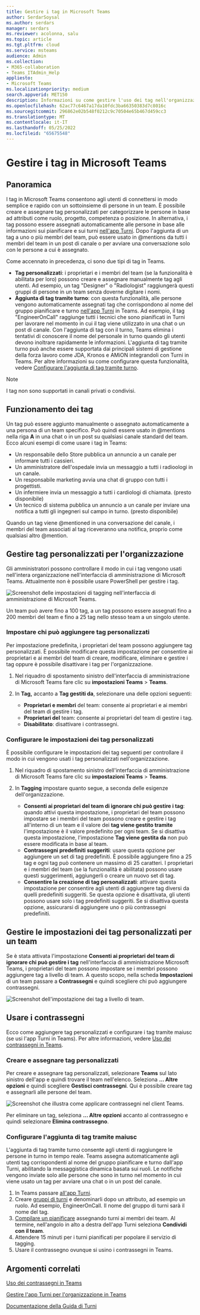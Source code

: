 ```yaml
---
title: Gestire i tag in Microsoft Teams
author: SerdarSoysal
ms.author: serdars
manager: serdars
ms.reviewer: acolonna, salu
ms.topic: article
ms.tgt.pltfrm: cloud
ms.service: msteams
audience: Admin
ms.collection:
- M365-collaboration
- Teams_ITAdmin_Help
appliesto:
- Microsoft Teams
ms.localizationpriority: medium
search.appverid: MET150
description: Informazioni su come gestire l'uso dei tag nell'organizzazione in Microsoft Teams.
ms.openlocfilehash: 62ac77c6467a17da10fdc3ba66350383d7c8016c
ms.sourcegitcommit: 296862e02b548f0212c9c70504e65b467d459cc3
ms.translationtype: MT
ms.contentlocale: it-IT
ms.lasthandoff: 05/25/2022
ms.locfileid: "65675548"
---
```

# <a name="manage-tags-in-microsoft-teams"></a>Gestire i tag in Microsoft Teams

## <a name="overview"></a>Panoramica

I tag in Microsoft Teams consentono agli utenti di connettersi in modo semplice e rapido con un sottoinsieme di persone in un team. È possibile creare e assegnare tag personalizzati per categorizzare le persone in base ad attributi come ruolo, progetto, competenza o posizione. In alternativa, i tag possono essere assegnati automaticamente alle persone in base alle informazioni sui pianificare e sui turni [nell'app Turni](https://support.microsoft.com/office/apps-and-services-cc1fba57-9900-4634-8306-2360a40c665b?#PickTab=Shifts). Dopo l'aggiunta di un tag a uno o più membri del team, può essere usato in @mentions da tutti i membri del team in un post di canale o per avviare una conversazione solo con le persone a cui è assegnato.

Come accennato in precedenza, ci sono due tipi di tag in Teams.

- **Tag personalizzati**: i proprietari e i membri del team (se la funzionalità è abilitata per loro) possono creare e assegnare manualmente tag agli utenti. Ad esempio, un tag "Designer" o "Radiologist" raggiungerà questi gruppi di persone in un team senza doverne digitare i nomi.
- **Aggiunta di tag tramite turno**: con questa funzionalità, alle persone vengono automaticamente assegnati tag che corrispondono al nome del gruppo pianificare e turno [nell'app Turni](https://support.microsoft.com/office/get-started-in-shifts-5f3e30d8-1821-4904-be26-c3cd25a497d6#bkmk_openshiftsappdesktop) in Teams. Ad esempio, il tag "EngineerOnCall" raggiunge tutti i tecnici che sono pianificati in Turni per lavorare nel momento in cui il tag viene utilizzato in una chat o un post di canale. Con l'aggiunta di tag con il turno, Teams elimina i tentativi di conoscere il nome del personale in turno quando gli utenti devono inoltrare rapidamente le informazioni. L'aggiunta di tag tramite turno può anche essere supportata dai principali sistemi di gestione della forza lavoro come JDA, Kronos e AMiON integrandoli con Turni in Teams. Per altre informazioni su come configurare questa funzionalità, vedere [Configurare l'aggiunta di tag tramite turno](#set-up-tagging-by-shift).

> [!NOTE]
> I tag non sono supportati in canali privati o condivisi.

## <a name="how-tags-work"></a>Funzionamento dei tag

Un tag può essere aggiunto manualmente o assegnato automaticamente a una persona di un team specifico. Può quindi essere usato in @mentions nella riga **A** in una chat o in un post su qualsiasi canale standard del team. Ecco alcuni esempi di come usare i tag in Teams:

- Un responsabile dello Store pubblica un annuncio a un canale per informare tutti i cassieri.
- Un amministratore dell'ospedale invia un messaggio a tutti i radioologi in un canale.
- Un responsabile marketing avvia una chat di gruppo con tutti i progettisti.
- Un infermiere invia un messaggio a tutti i cardiologi di chiamata. (presto disponibile)
- Un tecnico di sistema pubblica un annuncio a un canale per inviare una notifica a tutti gli ingegneri sul campo in turno. (presto disponibile)

Quando un tag viene @mentioned in una conversazione del canale, i membri del team associati al tag riceveranno una notifica, proprio come qualsiasi altro @mention.

## <a name="manage-custom-tags-for-your-organization"></a>Gestire tag personalizzati per l'organizzazione

Gli amministratori possono controllare il modo in cui i tag vengono usati nell'intera organizzazione nell'interfaccia di amministrazione di Microsoft Teams. Attualmente non è possibile usare PowerShell per gestire i tag.

![Screenshot delle impostazioni di tagging nell'interfaccia di amministrazione di Microsoft Teams.](media/manage-tags-admin-settings.png)

Un team può avere fino a 100 tag, a un tag possono essere assegnati fino a 200 membri del team e fino a 25 tag nello stesso team a un singolo utente.

### <a name="set-who-can-add-custom-tags"></a>Impostare chi può aggiungere tag personalizzati

Per impostazione predefinita, i proprietari del team possono aggiungere tag personalizzati. È possibile modificare questa impostazione per consentire ai proprietari e ai membri del team di creare, modificare, eliminare e gestire i tag oppure è possibile disattivare i tag per l'organizzazione.

1. Nel riquadro di spostamento sinistro dell'interfaccia di amministrazione di Microsoft Teams fare clic su **impostazioni Teams** >  **Teams**.
2. In **Tag,** accanto a **Tag gestiti da**, selezionare una delle opzioni seguenti:

    - **Proprietari e membri** del team: consente ai proprietari e ai membri del team di gestire i tag.
    - **Proprietari del** team: consente ai proprietari del team di gestire i tag.
    - **Disabilitato**: disattivare i contrassegni.

### <a name="configure-custom-tags-settings"></a>Configurare le impostazioni dei tag personalizzati

È possibile configurare le impostazioni dei tag seguenti per controllare il modo in cui vengono usati i tag personalizzati nell'organizzazione.

1. Nel riquadro di spostamento sinistro dell'interfaccia di amministrazione di Microsoft Teams fare clic su **impostazioni Teams** >  **Teams**.
2. In **Tagging** impostare quanto segue, a seconda delle esigenze dell'organizzazione.

    - **Consenti ai proprietari del team di ignorare chi può gestire i tag**: quando attivi questa impostazione, i proprietari del team possono impostare se i membri del team possono creare e gestire i tag all'interno di un team e il valore dei **tag viene gestito tramite** l'impostazione è il valore predefinito per ogni team. Se si disattiva questa impostazione, l'impostazione **Tag viene gestita da** non può essere modificata in base al team.
    - **Contrassegni predefiniti suggeriti**: usare questa opzione per aggiungere un set di tag predefiniti. È possibile aggiungere fino a 25 tag e ogni tag può contenere un massimo di 25 caratteri. I proprietari e i membri del team (se la funzionalità è abilitata) possono usare questi suggerimenti, aggiungerli o creare un nuovo set di tag.
    - **Consentire la creazione di tag personalizzati**: attivare questa impostazione per consentire agli utenti di aggiungere tag diversi da quelli predefiniti suggeriti. Se questa opzione è disattivata, gli utenti possono usare solo i tag predefiniti suggeriti. Se si disattiva questa opzione, assicurarsi di aggiungere uno o più contrassegni predefiniti.

## <a name="manage-custom-tags-settings-for-a-team"></a>Gestire le impostazioni dei tag personalizzati per un team

Se è stata attivata l'impostazione **Consenti ai proprietari del team di ignorare chi può gestire i tag** nell'interfaccia di amministrazione Microsoft Teams, i proprietari del team possono impostare se i membri possono aggiungere tag a livello di team. A questo scopo, nella scheda **Impostazioni** di un team passare a **Contrassegni** e quindi scegliere chi può aggiungere contrassegni.

![Screenshot dell'impostazione dei tag a livello di team.](media/manage-tags-team-settings.png)

## <a name="use-tags"></a>Usare i contrassegni

Ecco come aggiungere tag personalizzati e configurare i tag tramite maiusc (se usi l'app Turni in Teams). Per altre informazioni, vedere [Uso dei contrassegni in Teams](https://support.office.com/article/using-tags-in-teams-667bd56f-32b8-4118-9a0b-56807c96d91e).

### <a name="create-and-assign-custom-tags"></a>Creare e assegnare tag personalizzati

Per creare e assegnare tag personalizzati, selezionare **Teams** sul lato sinistro dell'app e quindi trovare il team nell'elenco. Seleziona **... Altre opzioni** e quindi scegliere **Gestisci contrassegni**. Qui è possibile creare tag e assegnarli alle persone del team.

![Screenshot che illustra come applicare contrassegni nel client Teams.](media/manage-tags-teams.png)

Per eliminare un tag, seleziona **... Altre opzioni** accanto al contrassegno e quindi selezionare **Elimina contrassegno**.

### <a name="set-up-tagging-by-shift"></a>Configurare l'aggiunta di tag tramite maiusc

L'aggiunta di tag tramite turno consente agli utenti di raggiungere le persone in turno in tempo reale. Teams assegna automaticamente agli utenti tag corrispondenti al nome del gruppo pianificare e turno dall'app Turni, abilitando la messaggistica dinamica basata sui ruoli. Le notifiche vengono inviate solo alle persone che sono in turno nel momento in cui viene usato un tag per avviare una chat o in un post del canale.

1. In Teams passare [all'app Turni](https://support.microsoft.com/office/get-started-in-shifts-5f3e30d8-1821-4904-be26-c3cd25a497d6#bkmk_openshiftsappdesktop).
2. Creare [gruppi di turni](https://support.microsoft.com/office/fill-out-a-schedule-in-shifts-2d58df9b-1c6c-4c84-b0c3-835de7ad13ea#bkmk_organizeshiftsbygroup) e denominarli dopo un attributo, ad esempio un ruolo. Ad esempio, EngineerOnCall. Il nome del gruppo di turni sarà il nome del tag.
3. [Compilare un pianificare](https://support.microsoft.com/office/fill-out-a-schedule-in-shifts-2d58df9b-1c6c-4c84-b0c3-835de7ad13ea) assegnando turni ai membri dei team. Al termine, nell'angolo in alto a destra dell'app Turni seleziona **Condividi con il team**.
4. Attendere 15 minuti per i turni pianificati per popolare il servizio di tagging.
5. Usare il contrassegno ovunque si usino i contrassegni in Teams.

## <a name="related-topics"></a>Argomenti correlati

[Uso dei contrassegni in Teams](https://support.office.com/article/using-tags-in-teams-667bd56f-32b8-4118-9a0b-56807c96d91e)

[Gestire l'app Turni per l'organizzazione in Teams](expand-teams-across-your-org/shifts/manage-the-shifts-app-for-your-organization-in-teams.md)

[Documentazione della Guida di Turni](https://support.microsoft.com/office/apps-and-services-cc1fba57-9900-4634-8306-2360a40c665b)
